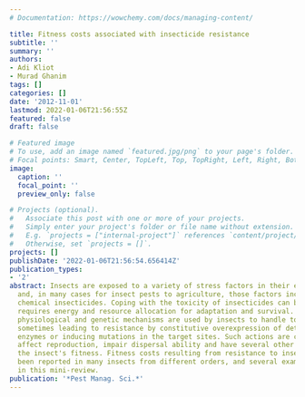 ```yaml
---
# Documentation: https://wowchemy.com/docs/managing-content/

title: Fitness costs associated with insecticide resistance
subtitle: ''
summary: ''
authors:
- Adi Kliot
- Murad Ghanim
tags: []
categories: []
date: '2012-11-01'
lastmod: 2022-01-06T21:56:55Z
featured: false
draft: false

# Featured image
# To use, add an image named `featured.jpg/png` to your page's folder.
# Focal points: Smart, Center, TopLeft, Top, TopRight, Left, Right, BottomLeft, Bottom, BottomRight.
image:
  caption: ''
  focal_point: ''
  preview_only: false

# Projects (optional).
#   Associate this post with one or more of your projects.
#   Simply enter your project's folder or file name without extension.
#   E.g. `projects = ["internal-project"]` references `content/project/deep-learning/index.md`.
#   Otherwise, set `projects = []`.
projects: []
publishDate: '2022-01-06T21:56:54.656414Z'
publication_types:
- '2'
abstract: Insects are exposed to a variety of stress factors in their environment,
  and, in many cases for insect pests to agriculture, those factors include toxic
  chemical insecticides. Coping with the toxicity of insecticides can be costly and
  requires energy and resource allocation for adaptation and survival. Several behavioural,
  physiological and genetic mechanisms are used by insects to handle toxic insecticides,
  sometimes leading to resistance by constitutive overexpression of detoxification
  enzymes or inducing mutations in the target sites. Such actions are costly and may
  affect reproduction, impair dispersal ability and have several other effects on
  the insect's fitness. Fitness costs resulting from resistance to insecticides has
  been reported in many insects from different orders, and several examples are given
  in this mini-review.
publication: '*Pest Manag. Sci.*'
---
```

